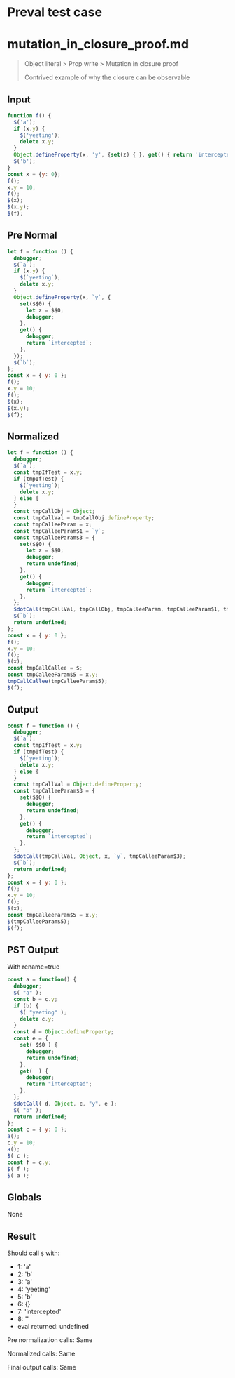# Preval test case

# mutation_in_closure_proof.md

> Object literal > Prop write > Mutation in closure proof
>
> Contrived example of why the closure can be observable

## Input

`````js filename=intro
function f() { 
  $('a');
  if (x.y) {
    $('yeeting');
    delete x.y;
  }
  Object.defineProperty(x, 'y', {set(z) { }, get() { return 'intercepted'; }});
  $('b');
}
const x = {y: 0};
f();
x.y = 10;
f();
$(x);
$(x.y);
$(f);
`````

## Pre Normal


`````js filename=intro
let f = function () {
  debugger;
  $(`a`);
  if (x.y) {
    $(`yeeting`);
    delete x.y;
  }
  Object.defineProperty(x, `y`, {
    set($$0) {
      let z = $$0;
      debugger;
    },
    get() {
      debugger;
      return `intercepted`;
    },
  });
  $(`b`);
};
const x = { y: 0 };
f();
x.y = 10;
f();
$(x);
$(x.y);
$(f);
`````

## Normalized


`````js filename=intro
let f = function () {
  debugger;
  $(`a`);
  const tmpIfTest = x.y;
  if (tmpIfTest) {
    $(`yeeting`);
    delete x.y;
  } else {
  }
  const tmpCallObj = Object;
  const tmpCallVal = tmpCallObj.defineProperty;
  const tmpCalleeParam = x;
  const tmpCalleeParam$1 = `y`;
  const tmpCalleeParam$3 = {
    set($$0) {
      let z = $$0;
      debugger;
      return undefined;
    },
    get() {
      debugger;
      return `intercepted`;
    },
  };
  $dotCall(tmpCallVal, tmpCallObj, tmpCalleeParam, tmpCalleeParam$1, tmpCalleeParam$3);
  $(`b`);
  return undefined;
};
const x = { y: 0 };
f();
x.y = 10;
f();
$(x);
const tmpCallCallee = $;
const tmpCalleeParam$5 = x.y;
tmpCallCallee(tmpCalleeParam$5);
$(f);
`````

## Output


`````js filename=intro
const f = function () {
  debugger;
  $(`a`);
  const tmpIfTest = x.y;
  if (tmpIfTest) {
    $(`yeeting`);
    delete x.y;
  } else {
  }
  const tmpCallVal = Object.defineProperty;
  const tmpCalleeParam$3 = {
    set($$0) {
      debugger;
      return undefined;
    },
    get() {
      debugger;
      return `intercepted`;
    },
  };
  $dotCall(tmpCallVal, Object, x, `y`, tmpCalleeParam$3);
  $(`b`);
  return undefined;
};
const x = { y: 0 };
f();
x.y = 10;
f();
$(x);
const tmpCalleeParam$5 = x.y;
$(tmpCalleeParam$5);
$(f);
`````

## PST Output

With rename=true

`````js filename=intro
const a = function() {
  debugger;
  $( "a" );
  const b = c.y;
  if (b) {
    $( "yeeting" );
    delete c.y;
  }
  const d = Object.defineProperty;
  const e = {
    set( $$0 ) {
      debugger;
      return undefined;
    },
    get(  ) {
      debugger;
      return "intercepted";
    },
  };
  $dotCall( d, Object, c, "y", e );
  $( "b" );
  return undefined;
};
const c = { y: 0 };
a();
c.y = 10;
a();
$( c );
const f = c.y;
$( f );
$( a );
`````

## Globals

None

## Result

Should call `$` with:
 - 1: 'a'
 - 2: 'b'
 - 3: 'a'
 - 4: 'yeeting'
 - 5: 'b'
 - 6: {}
 - 7: 'intercepted'
 - 8: '<function>'
 - eval returned: undefined

Pre normalization calls: Same

Normalized calls: Same

Final output calls: Same
